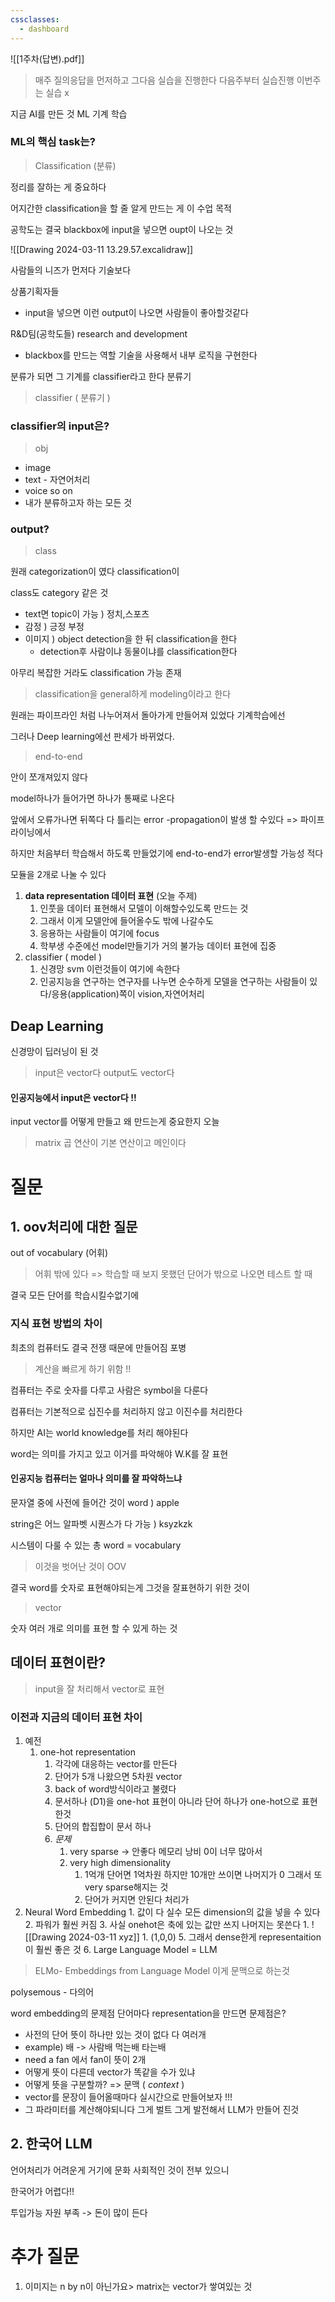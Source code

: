 ```yaml
---
cssclasses:
  - dashboard
---
```


![[1주차(답변).pdf]]

> 매주 질의응답을 먼저하고 그다음 실습을 진행한다 
   다음주부터 실습진행 
   이번주는 실습 x 

지금 AI를 만든 것 ML
기계 학습 

### ML의 핵심 task는?
> Classification (분류)

정리를 잘하는 게 중요하다 

어지간한 classification을 할 줄 알게 만드는 게 이 수업 목적 

공학도는 결국 blackbox에 input을 넣으면 oupt이 나오는 것 

![[Drawing 2024-03-11 13.29.57.excalidraw]]

사람들의 니즈가 먼저다 기술보다 

상품기획자들  
- input을 넣으면 이런 output이 나오면 사람들이 좋아할것같다

R&D팀(공학도들) research and development
- blackbox를 만드는 역할  기술을 사용해서 내부 로직을 구현한다

분류가 되면 그 기계를 classifier라고 한다 분류기 

> classifier ( 분류기 )


### classifier의 input은?

> obj

- image
- text - 자연어처리
- voice so on
- 내가 분류하고자 하는 모든 것

### output?
> class

원래 categorization이 였다 classification이 

class도 category 같은 것

- text면 topic이 가능 ) 정치,스포츠
- 감정 ) 긍정 부정 
- 이미지 ) object detection을 한 뒤 classification을 한다
	- detection후 사람이냐 동물이냐를 classification한다

아무리 복잡한 거라도 classification 가능 존재

>classification을 general하게 modeling이라고 한다

원래는 파이프라인 처럼 나누어져서 돌아가게 만들어져 있었다
기계학습에선

그러나 Deep learning에선 판세가 바뀌었다.

> end-to-end 

안이 쪼개져있지 않다 

model하나가 들어가면 하나가 통째로 나온다 

앞에서 오류가나면 뒤쪽다 다 틀리는 error -propagation이 발생 할 수있다 => 파이프라이닝에서

하지만 처음부터 학습해서 하도록 만들었기에 end-to-end가 error발생할 가능성 적다

모듈을 2개로 나눌 수 있다

1. **data representation 데이터 표현** (오늘 주제)
	1. 인풋을 데이터 표현해서 모델이 이해할수있도록 만드는 것
	2. 그래서 이게 모델안에 들어올수도 밖에 나갈수도
	3. 응용하는 사람들이 여기에 focus 
	4. 학부생 수준에선 model만들기가 거의 불가능 데이터 표현에 집중
2. classifier ( model )
	1. 신경망 svm 이런것들이 여기에 속한다
	2. 인공지능을 연구하는 연구자를 나누면 순수하게 모델을 연구하는 사람들이 있다/응용(application)쪽이 vision,자연어처리

## Deap Learning

신경망이 딥러닝이 된 것 

> input은 vector다 output도 vector다 

#### 인공지능에서 input은 vector다 !!

input vector를 어떻게 만들고 왜 만드는게 중요한지 오늘

> matrix 곱 연산이 기본 연산이고 메인이다

# 질문 

## 1. oov처리에 대한 질문

out of vocabulary (어휘)

> 어휘 밖에 있다 => 학습할 때 보지 못했던 단어가 밖으로 나오면 테스트 할 때
> 

결국 모든 단어를 학습시킬수없기에 
### 지식 표현 방법의 차이
최초의 컴퓨터도 결국 전쟁 때문에 만들어짐 포병
> 계산을 빠르게 하기 위함 !!

컴퓨터는 주로 숫자를 다루고 사람은 symbol을 다룬다

컴퓨터는 기본적으로 십진수를 처리하지 않고 이진수를 처리한다

하지만 AI는 world knowledge를 처리 해야된다

word는 의미를 가지고 있고 이거를 파악해야 W.K를 잘 표현

#### 인공지능 컴퓨터는 얼마나 의미를 잘 파악하느냐

문자열 중에 사전에 들어간 것이 word ) apple

string은 어느 알파벳 시퀀스가 다 가능 ) ksyzkzk

시스템이 다룰 수 있는 총 word = vocabulary 

> 이것을 벗어난 것이 OOV

결국 word를 숫자로 표현해야되는게 그것을 잘표현하기 위한 것이 

> vector 

숫자 여러 개로 의미를 표현 할 수 있게 하는 것

## 데이터 표현이란?
> input을 잘 처리해서 vector로 표현 


### 이전과 지금의 데이터 표현 차이

1. 예전
	1. one-hot representation
		1. 각각에 대응하는 vector를 만든다
		2. 단어가 5개 나왔으면 5차원 vector 
		3. back of word방식이라고 불렸다
		4. 문서하나 (D1)을 one-hot  표현이 아니라 단어 하나가 one-hot으로 표현한것
		5. 단어의 합집합이 문서 하나 
		6. *문제*
			1. very sparse -> 안좋다 메모리 낭비 0이 너무 많아서 
			2. very high dimensionality 
				1. 1억개 단어면 1억차원 하지만 10개만 쓰이면 나머지가 0 그래서 또 very sparse해지는 것 
				2. 단어가 커지면 안된다 처리가 
2. Neural Word Embedding
		1. 값이 다 실수 모든 dimension의 값을 넣을 수 있다
		2. 파워가 훨씬 커짐 
		3. 사실 onehot은 축에 있는 값만 쓰지 나머지는 못쓴다 
			1. ![[Drawing 2024-03-11 xyz]]
				1. (1,0,0)
		5. 그래서 dense한게 representaition이 훨씬 좋은 것 
		6. Large Language Model = LLM

> ELMo- Embeddings from Language Model 이게 문맥으로 하는것 

polysemous - 다의어

word embedding의 문제점
단어마다 representation을 만드면 문제점은?
- 사전의 단어 뜻이 하나만 있는 것이 없다 다 여러개
- example) 배 -> 사람배 먹는배 타는배
- need a fan 에서 fan이 뜻이 2개 
- 어떻게 뜻이 다른데 vector가 똑같을 수가 있냐
- 어떻게 뜻을 구분할까? => 문맥 ( *context* )
- vector를 문장이 들어올때마다 실시간으로 만들어보자 !!!
- 그 파라미터를 계산해야되니다 그게 벌트 그게 발전해서 LLM가 만들어 진것 

## 2. 한국어 LLM

언어처리가 어려운게 거기에 문화 사회적인 것이 전부 있으니 

한국어가 어렵다!!

투입가능 자원 부족 -> 돈이 많이 든다

# 추가 질문
1. 이미지는 n by n이 아닌가요>
matrix는 vector가 쌓여있는 것 





